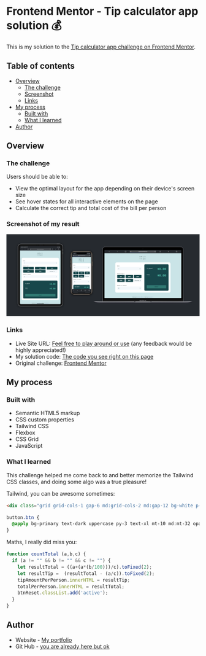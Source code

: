 # Frontend Mentor - Tip calculator app solution 💰

This is my solution to the [Tip calculator app challenge on Frontend Mentor](https://www.frontendmentor.io/challenges/tip-calculator-app-ugJNGbJUX).

## Table of contents

- [Overview](#overview)
  - [The challenge](#the-challenge)
  - [Screenshot](#screenshot-of-my-result)
  - [Links](#links)
- [My process](#my-process)
  - [Built with](#built-with)
  - [What I learned](#what-i-learned)
- [Author](#author)

## Overview

### The challenge

Users should be able to:

- View the optimal layout for the app depending on their device's screen size
- See hover states for all interactive elements on the page
- Calculate the correct tip and total cost of the bill per person

### Screenshot of my result

![](./public/img/screenshot.png)

<!-- Add a screenshot of your solution. The easiest way to do this is to use Firefox to view your project, right-click the page and select "Take a Screenshot". You can choose either a full-height screenshot or a cropped one based on how long the page is. If it's very long, it might be best to crop it.

Alternatively, you can use a tool like [FireShot](https://getfireshot.com/) to take the screenshot. FireShot has a free option, so you don't need to purchase it.  -->

### Links

- Live Site URL: [Feel free to play around or use](https://www.anastasiia.pro/projects/tip-calculator/) (any feedback would be highly appreciated!)
- My solution code: [The code you see right on this page](https://github.com/anastasiiaal/tip-calculator-app)
- Original challenge: [Frontend Mentor](https://www.frontendmentor.io/challenges/tip-calculator-app-ugJNGbJUX)

## My process

### Built with

- Semantic HTML5 markup
- CSS custom properties
- Tailwind CSS
- Flexbox
- CSS Grid
- JavaScript

### What I learned

This challenge helped me come back to and better memorize the Tailwind CSS classes, and doing some algo was a true pleasure!

Tailwind, you can be awesome sometimes:

```html
<div class="grid grid-cols-1 gap-6 md:grid-cols-2 md:gap-12 bg-white p-6 sm:p-8 rounded-3xl"></div>
```
```css
button.btn {
  @apply bg-primary text-dark uppercase py-3 text-xl mt-10 md:mt-32 opacity-40 cursor-not-allowed
}
```

Maths, I really did miss you:

```js
function countTotal (a,b,c) {
  if (a != "" && b != "" && c != "") {
    let resultTotal = ((a+(a*(b/100)))/c).toFixed(2);
    let resultTip =  (resultTotal - (a/c)).toFixed(2);
    tipAmountPerPerson.innerHTML = resultTip;
    totalPerPerson.innerHTML = resultTotal;
    btnReset.classList.add('active');
  }
}
```

## Author

- Website - [My portfolio](https://www.anastasiia.pro/)
- Git Hub - [you are already here but ok](https://github.com/anastasiiaal)
